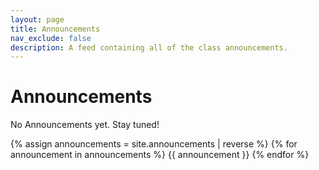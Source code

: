 ```yaml
---
layout: page
title: Announcements
nav_exclude: false
description: A feed containing all of the class announcements.
---
```


# Announcements
<!--Announcements are stored in the `_announcements` directory and rendered according to the layout file, `_layouts/announcement.html`.-->
No Announcements yet. Stay tuned!

{% assign announcements = site.announcements | reverse %}
{% for announcement in announcements %}
{{ announcement }}
{% endfor %}
